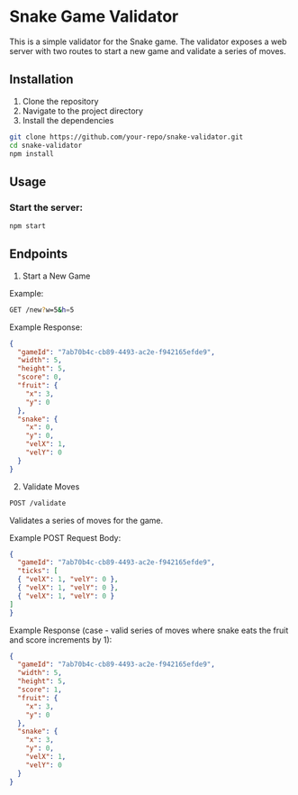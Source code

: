 # Snake Game Validator

This is a simple validator for the Snake game. The validator exposes a web server with two routes to start a new game and validate a series of moves.

## Installation

1. Clone the repository
2. Navigate to the project directory
3. Install the dependencies

```bash
git clone https://github.com/your-repo/snake-validator.git
cd snake-validator
npm install
```

## Usage
### Start the server:

```bash
npm start
```

## Endpoints
1. Start a New Game

Example:
```bash
GET /new?w=5&h=5
```
Example Response:
```json
{
  "gameId": "7ab70b4c-cb89-4493-ac2e-f942165efde9",
  "width": 5,
  "height": 5,
  "score": 0,
  "fruit": {
    "x": 3,
    "y": 0
  },
  "snake": {
    "x": 0,
    "y": 0,
    "velX": 1,
    "velY": 0
  }
}
```

2. Validate Moves

```bash
POST /validate
```
Validates a series of moves for the game.

Example POST Request Body:
```json
{
  "gameId": "7ab70b4c-cb89-4493-ac2e-f942165efde9",
  "ticks": [
  { "velX": 1, "velY": 0 },  
  { "velX": 1, "velY": 0 },
  { "velX": 1, "velY": 0 }
]
}

```
Example Response (case - valid series of moves where snake eats the fruit and score increments by 1):
```json
{
  "gameId": "7ab70b4c-cb89-4493-ac2e-f942165efde9",
  "width": 5,
  "height": 5,
  "score": 1,
  "fruit": {
    "x": 3,
    "y": 0
  },
  "snake": {
    "x": 3,
    "y": 0,
    "velX": 1,
    "velY": 0
  }
}
```
